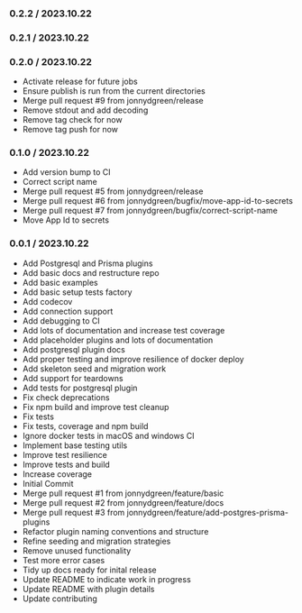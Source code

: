 ### 0.2.2 / 2023.10.22

### 0.2.1 / 2023.10.22

### 0.2.0 / 2023.10.22

- Activate release for future jobs
- Ensure publish is run from the current directories
- Merge pull request #9 from jonnydgreen/release
- Remove stdout and add decoding
- Remove tag check for now
- Remove tag push for now

### 0.1.0 / 2023.10.22

- Add version bump to CI
- Correct script name
- Merge pull request #5 from jonnydgreen/release
- Merge pull request #6 from jonnydgreen/bugfix/move-app-id-to-secrets
- Merge pull request #7 from jonnydgreen/bugfix/correct-script-name
- Move App Id to secrets

### 0.0.1 / 2023.10.22

- Add Postgresql and Prisma plugins
- Add basic docs and restructure repo
- Add basic examples
- Add basic setup tests factory
- Add codecov
- Add connection support
- Add debugging to CI
- Add lots of documentation and increase test coverage
- Add placeholder plugins and lots of documentation
- Add postgresql plugin docs
- Add proper testing and improve resilience of docker deploy
- Add skeleton seed and migration work
- Add support for teardowns
- Add tests for postgresql plugin
- Fix check deprecations
- Fix npm build and improve test cleanup
- Fix tests
- Fix tests, coverage and npm build
- Ignore docker tests in macOS and windows CI
- Implement base testing utils
- Improve test resilience
- Improve tests and build
- Increase coverage
- Initial Commit
- Merge pull request #1 from jonnydgreen/feature/basic
- Merge pull request #2 from jonnydgreen/feature/docs
- Merge pull request #3 from jonnydgreen/feature/add-postgres-prisma-plugins
- Refactor plugin naming conventions and structure
- Refine seeding and migration strategies
- Remove unused functionality
- Test more error cases
- Tidy up docs ready for inital release
- Update README to indicate work in progress
- Update README with plugin details
- Update contributing
